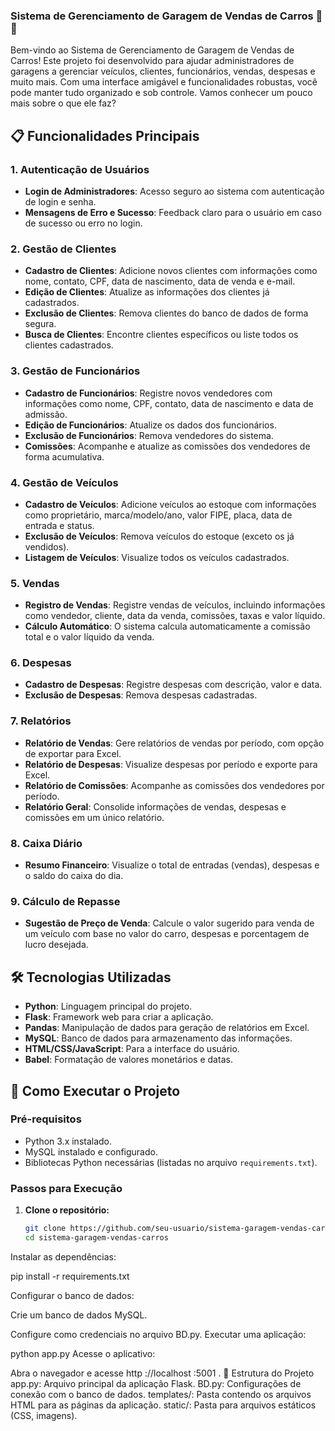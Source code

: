 ### Sistema de Gerenciamento de Garagem de Vendas de Carros 🚗💼

Bem-vindo ao Sistema de Gerenciamento de Garagem de Vendas de Carros! Este projeto foi desenvolvido para ajudar administradores de garagens a gerenciar veículos, clientes, funcionários, vendas, despesas e muito mais. Com uma interface amigável e funcionalidades robustas, você pode manter tudo organizado e sob controle. Vamos conhecer um pouco mais sobre o que ele faz?

## 📋 Funcionalidades Principais

### 1. Autenticação de Usuários
- **Login de Administradores**: Acesso seguro ao sistema com autenticação de login e senha.
- **Mensagens de Erro e Sucesso**: Feedback claro para o usuário em caso de sucesso ou erro no login.

### 2. Gestão de Clientes
- **Cadastro de Clientes**: Adicione novos clientes com informações como nome, contato, CPF, data de nascimento, data de venda e e-mail.
- **Edição de Clientes**: Atualize as informações dos clientes já cadastrados.
- **Exclusão de Clientes**: Remova clientes do banco de dados de forma segura.
- **Busca de Clientes**: Encontre clientes específicos ou liste todos os clientes cadastrados.

### 3. Gestão de Funcionários
- **Cadastro de Funcionários**: Registre novos vendedores com informações como nome, CPF, contato, data de nascimento e data de admissão.
- **Edição de Funcionários**: Atualize os dados dos funcionários.
- **Exclusão de Funcionários**: Remova vendedores do sistema.
- **Comissões**: Acompanhe e atualize as comissões dos vendedores de forma acumulativa.

### 4. Gestão de Veículos
- **Cadastro de Veículos**: Adicione veículos ao estoque com informações como proprietário, marca/modelo/ano, valor FIPE, placa, data de entrada e status.
- **Exclusão de Veículos**: Remova veículos do estoque (exceto os já vendidos).
- **Listagem de Veículos**: Visualize todos os veículos cadastrados.

### 5. Vendas
- **Registro de Vendas**: Registre vendas de veículos, incluindo informações como vendedor, cliente, data da venda, comissões, taxas e valor líquido.
- **Cálculo Automático**: O sistema calcula automaticamente a comissão total e o valor líquido da venda.

### 6. Despesas
- **Cadastro de Despesas**: Registre despesas com descrição, valor e data.
- **Exclusão de Despesas**: Remova despesas cadastradas.

### 7. Relatórios
- **Relatório de Vendas**: Gere relatórios de vendas por período, com opção de exportar para Excel.
- **Relatório de Despesas**: Visualize despesas por período e exporte para Excel.
- **Relatório de Comissões**: Acompanhe as comissões dos vendedores por período.
- **Relatório Geral**: Consolide informações de vendas, despesas e comissões em um único relatório.

### 8. Caixa Diário
- **Resumo Financeiro**: Visualize o total de entradas (vendas), despesas e o saldo do caixa do dia.

### 9. Cálculo de Repasse
- **Sugestão de Preço de Venda**: Calcule o valor sugerido para venda de um veículo com base no valor do carro, despesas e porcentagem de lucro desejada.

## 🛠️ Tecnologias Utilizadas

- **Python**: Linguagem principal do projeto.
- **Flask**: Framework web para criar a aplicação.
- **Pandas**: Manipulação de dados para geração de relatórios em Excel.
- **MySQL**: Banco de dados para armazenamento das informações.
- **HTML/CSS/JavaScript**: Para a interface do usuário.
- **Babel**: Formatação de valores monetários e datas.

## 🚀 Como Executar o Projeto

### Pré-requisitos
- Python 3.x instalado.
- MySQL instalado e configurado.
- Bibliotecas Python necessárias (listadas no arquivo `requirements.txt`).

### Passos para Execução

1. **Clone o repositório:**
   ```bash
   git clone https://github.com/seu-usuario/sistema-garagem-vendas-carros.git
   cd sistema-garagem-vendas-carros
Instalar as dependências:

pip install -r requirements.txt


Configurar o banco de dados:

Crie um banco de dados MySQL.

Configure como credenciais no arquivo BD.py.
Executar uma aplicação:

python app.py
Acesse o aplicativo:

Abra o navegador e acesse http ://localhost :5001 .
📂 Estrutura do Projeto
app.py: Arquivo principal da aplicação Flask.
BD.py: Configurações de conexão com o banco de dados.
templates/: Pasta contendo os arquivos HTML para as páginas da aplicação.
static/: Pasta para arquivos estáticos (CSS, imagens).
